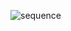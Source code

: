![sequence](http://www.plantuml.com/plantuml/proxy?cache=no&src=https://raw.githubusercontent.com/piks1317/SDT_2022/01-03_Pidvyshennyi_Volodymyr/IA-01/Pidvyshennyi_Volodymyr/documentation/sequence.iuml)